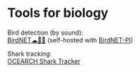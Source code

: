 
# Tools for biology

Bird detection (by sound):  
[BirdNET☁🍎🤖](https://birdnet.cornell.edu/) (self-hosted with [BirdNET-PI](https://www.birdweather.com/birdnetpi))

Shark tracking:  
[OCEARCH Shark Tracker](https://www.ocearch.org/tracker/)
